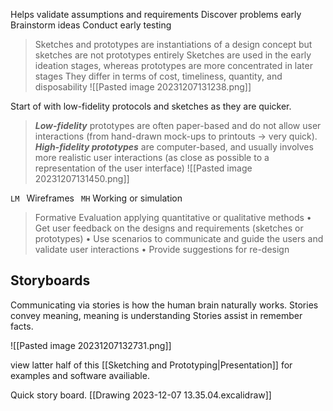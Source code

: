 Helps validate assumptions and requirements
Discover problems early
Brainstorm ideas
Conduct early testing

> Sketches and prototypes are instantiations of a design concept but sketches are not prototypes entirely
> Sketches are used in the early ideation stages, whereas prototypes are more concentrated in later stages
> They differ in terms of cost, timeliness, quantity, and disposability
![[Pasted image 20231207131238.png]]

Start of with low-fidelity protocols and sketches as they are quicker.

> ***Low-fidelity*** prototypes are often paper-based and do not allow user interactions (from hand-drawn mock-ups to printouts -> very quick).
> ***High-fidelity prototypes*** are computer-based, and usually involves more realistic user interactions (as close as possible to a representation of the user interface)
![[Pasted image 20231207131450.png]]

`LM ` Wireframes
` MH` Working or simulation

> Formative Evaluation applying quantitative or qualitative methods
> • Get user feedback on the designs and requirements (sketches or prototypes)
> • Use scenarios to communicate and guide the users and validate user interactions
> • Provide suggestions for re-design

## Storyboards
Communicating via stories is how the human brain naturally works.
Stories convey meaning, meaning is understanding
Stories assist in remember facts.

![[Pasted image 20231207132731.png]]

view latter half of this [[Sketching and Prototyping|Presentation]] for examples and software availiable.

Quick story board. [[Drawing 2023-12-07 13.35.04.excalidraw]]